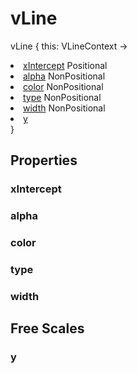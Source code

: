 # vLine

<tldr>
<p><format style="bold" color="GoldenRod">vLine</format> <format style="italic">{ this: VLineContext -></format></p>
<list type="none">
<li>
<a href="#xintercept"><format style="bold" color="CadetBlue">xIntercept</format></a> <format style="superscript">Positional</format>
<include from="properties.topic" element-id="signature-of-positional"></include>
</li>

<li>
<a href="#alpha"><format style="bold" color="DarkGray">alpha</format></a> <format style="superscript">NonPositional</format>
<include from="properties.topic" element-id="signature-of-nonpos-alpha"></include>
</li>
<li>
<a href="#color"><format style="bold" color="DarkGray">color</format></a> <format style="superscript">NonPositional</format>
<include from="properties.topic" element-id="signature-of-nonpos-color"></include>
</li>
<li>
<a href="#type"><format style="bold" color="DarkGray">type</format></a> <format style="superscript">NonPositional</format>
<include from="properties.topic" element-id="signature-of-nonpos-linetype"></include>
</li>
<li>
<a href="#width"><format style="bold" color="DarkGray">width</format></a> <format style="superscript">NonPositional</format>
<include from="properties.topic" element-id="signature-of-nonpos-double"></include>
</li>
<li>
<a href="#y"><format style="bold" color="DarkGray">y</format></a>
<include from="properties.topic" element-id="signature-of-axis"></include>
</li>
</list>
<format style="italic">}</format>
</tldr>

## Properties

### xIntercept

### alpha

<include from="properties.topic" element-id="alpha-property"/>

### color

<include from="properties.topic" element-id="color-property"/>

### type

<include from="properties.topic" element-id="type-property"/>

### width

<include from="properties.topic" element-id="widthAsSize-property"/>

## Free Scales

### y

<include from="properties.topic" element-id="yFree-property"/>
